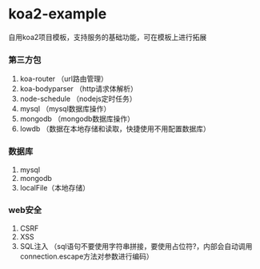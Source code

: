 # koa2-example
自用koa2项目模板，支持服务的基础功能，可在模板上进行拓展

### 第三方包
1. koa-router （url路由管理）
2. koa-bodyparser （http请求体解析）
3. node-schedule （nodejs定时任务）
4. mysql （mysql数据库操作）
5. mongodb （mongodb数据库操作）
6. lowdb （数据在本地存储和读取，快捷使用不用配置数据库）

### 数据库
1. mysql
2. mongodb
3. localFile（本地存储）

### web安全
1. CSRF
2. XSS
3. SQL注入 （sql语句不要使用字符串拼接，要使用占位符?，内部会自动调用connection.escape方法对参数进行编码）
